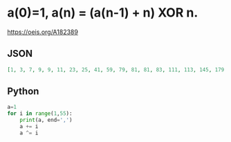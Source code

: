 # a\(0\)\=1, a\(n\) \= \(a\(n\-1\) \+ n\) XOR n\.
https://oeis.org/A182389
## JSON
```JSON
[1, 3, 7, 9, 9, 11, 23, 25, 41, 59, 79, 81, 81, 83, 111, 113, 145, 179, 215, 249, 281, 315, 327, 329, 377, 395, 447, 449, 449, 451, 511, 513, 513, 515, 519, 521, 521, 523, 535, 537, 617, 699, 719, 721, 721, 723, 815, 881, 913, 1011, 1047, 1145]
```
## Python
```Python
a=1
for i in range(1,55):
    print(a, end=',')
    a += i
    a ^= i
```
